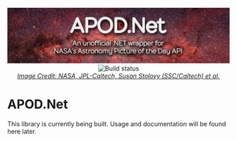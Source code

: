 <p align="center">
  <a href="#"><img alt="A C# wrapper for NASA's Astronomy Picture of the Day API." src="img/banner.jpg" /></a>
  <img src="https://github.com/LeMorrow/APOD.Net/workflows/Build/badge.svg" alt="Build status"><br>
  <em><a href="https://www.nasa.gov/image-feature/revealing-the-milky-way-s-center" target="_blank">Image Credit: NASA, JPL-Caltech, Susan Stolovy (SSC/Caltech) et al.</a></em>
</p>

# APOD.Net
This library is currently being built. Usage and documentation will be found here later.

